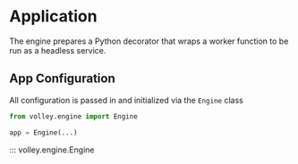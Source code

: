 # Application

The engine prepares a Python decorator that wraps a worker function to be run as a headless service.

## App Configuration

All configuration is passed in and initialized via the `Engine` class

```python hl_lines="3"
from volley.engine import Engine

app = Engine(...)
```

::: volley.engine.Engine